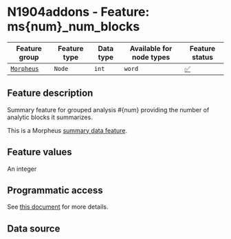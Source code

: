 # N1904addons - Feature: ms{num}_num_blocks

Feature group |Feature type | Data type | Available for node types | Feature status
---  | --- | --- | --- | ---
[`Morpheus`](README.md#feature-group-morpheus-analyses-meta-and-summary) | `Node` | `int` | `word` | [✅](featurestatus.md#Trustworthy "Trustworthy")

## Feature description

Summary feature for grouped analysis #{num} providing the number of analytic blocks it summarizes.

This is a Morpheus [summary data feature](../using_the_morpheus_features.md#morpheus-feature-classes).

## Feature values

An integer

## Programmatic access

See [this document](../using_the_morpheus_features.md) for more details.


## Data source
